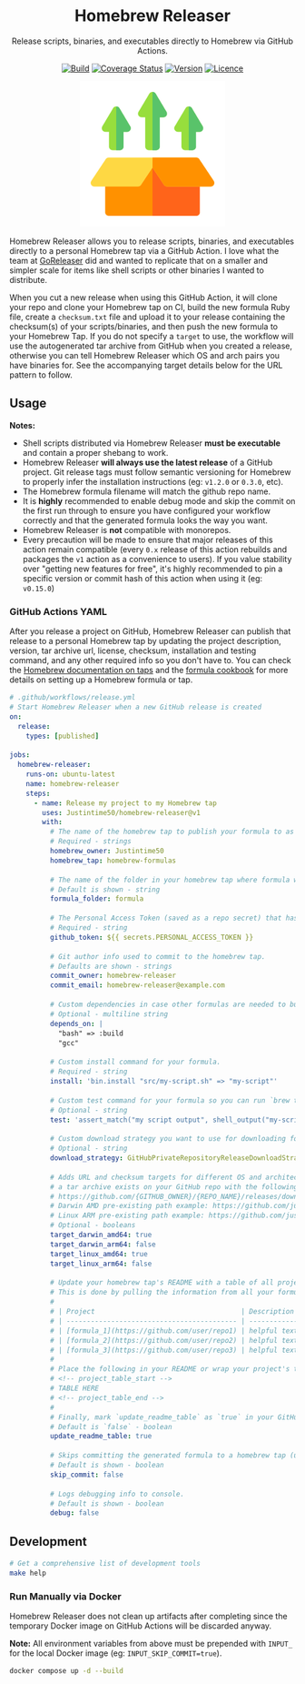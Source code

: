 <div align="center">

# Homebrew Releaser

Release scripts, binaries, and executables directly to Homebrew via GitHub Actions.

[![Build](https://github.com/Justintime50/homebrew-releaser/workflows/build/badge.svg)](https://github.com/Justintime50/homebrew-releaser/actions)
[![Coverage Status](https://coveralls.io/repos/github/Justintime50/homebrew-releaser/badge.svg?branch=main)](https://coveralls.io/github/Justintime50/homebrew-releaser?branch=main)
[![Version](https://img.shields.io/github/v/tag/justintime50/homebrew-releaser)](https://github.com/justintime50/homebrew-releaser/releases)
[![Licence](https://img.shields.io/github/license/Justintime50/homebrew-releaser)](LICENSE)

<img src="https://raw.githubusercontent.com/justintime50/assets/main/src/homebrew-releaser/showcase.png" alt="Showcase">

</div>

Homebrew Releaser allows you to release scripts, binaries, and executables directly to a personal Homebrew tap via a GitHub Action. I love what the team at [GoReleaser](https://github.com/goreleaser/goreleaser) did and wanted to replicate that on a smaller and simpler scale for items like shell scripts or other binaries I wanted to distribute.

When you cut a new release when using this GitHub Action, it will clone your repo and clone your Homebrew tap on CI, build the new formula Ruby file, create a `checksum.txt` file and upload it to your release containing the checksum(s) of your scripts/binaries, and then push the new formula to your Homebrew Tap. If you do not specify a `target` to use, the workflow will use the autogenerated tar archive from GitHub when you created a release, otherwise you can tell Homebrew Releaser which OS and arch pairs you have binaries for. See the accompanying target details below for the URL pattern to follow.

## Usage

**Notes:**

- Shell scripts distributed via Homebrew Releaser **must be executable** and contain a proper shebang to work.
- Homebrew Releaser **will always use the latest release** of a GitHub project. Git release tags must follow semantic versioning for Homebrew to properly infer the installation instructions (eg: `v1.2.0` or `0.3.0`, etc).
- The Homebrew formula filename will match the github repo name.
- It is **highly** recommended to enable debug mode and skip the commit on the first run through to ensure you have configured your workflow correctly and that the generated formula looks the way you want.
- Homebrew Releaser is **not** compatible with monorepos.
- Every precaution will be made to ensure that major releases of this action remain compatible (every `0.x` release of this action rebuilds and packages the `v1` action as a convenience to users). If you value stability over "getting new features for free", it's highly recommended to pin a specific version or commit hash of this action when using it (eg: `v0.15.0`)

### GitHub Actions YAML

After you release a project on GitHub, Homebrew Releaser can publish that release to a personal Homebrew tap by updating the project description, version, tar archive url, license, checksum, installation and testing command, and any other required info so you don't have to. You can check the [Homebrew documentation on taps](https://docs.brew.sh/How-to-Create-and-Maintain-a-Tap) and the [formula cookbook](https://docs.brew.sh/Formula-Cookbook) for more details on setting up a Homebrew formula or tap.

```yml
# .github/workflows/release.yml
# Start Homebrew Releaser when a new GitHub release is created
on:
  release:
    types: [published]

jobs:
  homebrew-releaser:
    runs-on: ubuntu-latest
    name: homebrew-releaser
    steps:
      - name: Release my project to my Homebrew tap
        uses: Justintime50/homebrew-releaser@v1
        with:
          # The name of the homebrew tap to publish your formula to as it appears on GitHub.
          # Required - strings
          homebrew_owner: Justintime50
          homebrew_tap: homebrew-formulas

          # The name of the folder in your homebrew tap where formula will be committed to.
          # Default is shown - string
          formula_folder: formula

          # The Personal Access Token (saved as a repo secret) that has `repo` permissions for the repo running the action AND Homebrew tap you want to release to.
          # Required - string
          github_token: ${{ secrets.PERSONAL_ACCESS_TOKEN }}

          # Git author info used to commit to the homebrew tap.
          # Defaults are shown - strings
          commit_owner: homebrew-releaser
          commit_email: homebrew-releaser@example.com

          # Custom dependencies in case other formulas are needed to build the current one.
          # Optional - multiline string
          depends_on: |
            "bash" => :build
            "gcc"

          # Custom install command for your formula.
          # Required - string
          install: 'bin.install "src/my-script.sh" => "my-script"'

          # Custom test command for your formula so you can run `brew test`.
          # Optional - string
          test: 'assert_match("my script output", shell_output("my-script-command"))'

          # Custom download strategy you want to use for downloading formula.
          # Optional - string
          download_strategy: GitHubPrivateRepositoryReleaseDownloadStrategy

          # Adds URL and checksum targets for different OS and architecture pairs. Using this option assumes 
          # a tar archive exists on your GitHub repo with the following URL pattern (this cannot be customized):
          # https://github.com/{GITHUB_OWNER}/{REPO_NAME}/releases/download/{TAG}/{REPO_NAME}-{VERSION}-{OPERATING_SYSTEM}-{ARCHITECTURE}.tar.gz'
          # Darwin AMD pre-existing path example: https://github.com/justintime50/myrepo/releases/download/v1.2.0/myrepo-1.2.0-darwin-amd64.tar.gz
          # Linux ARM pre-existing path example: https://github.com/justintime50/myrepo/releases/download/v1.2.0/myrepo-1.2.0-linux-arm64.tar.gz
          # Optional - booleans
          target_darwin_amd64: true
          target_darwin_arm64: false
          target_linux_amd64: true
          target_linux_arm64: false

          # Update your homebrew tap's README with a table of all projects in the tap.
          # This is done by pulling the information from all your formula.rb files - eg:
          #
          # | Project                                    | Description  | Install                  |
          # | ------------------------------------------ | ------------ | ------------------------ |
          # | [formula_1](https://github.com/user/repo1) | helpful text | `brew install formula_1` |
          # | [formula_2](https://github.com/user/repo2) | helpful text | `brew install formula_2` |
          # | [formula_3](https://github.com/user/repo3) | helpful text | `brew install formula_3` |
          #
          # Place the following in your README or wrap your project's table in these comment tags:
          # <!-- project_table_start -->
          # TABLE HERE
          # <!-- project_table_end -->
          #
          # Finally, mark `update_readme_table` as `true` in your GitHub Action config and we'll do the work of building a custom table for you.
          # Default is `false` - boolean
          update_readme_table: true

          # Skips committing the generated formula to a homebrew tap (useful for local testing).
          # Default is shown - boolean
          skip_commit: false

          # Logs debugging info to console.
          # Default is shown - boolean
          debug: false
```

## Development

```bash
# Get a comprehensive list of development tools
make help
```

### Run Manually via Docker

Homebrew Releaser does not clean up artifacts after completing since the temporary Docker image on GitHub Actions will be discarded anyway.

**Note:** All environment variables from above must be prepended with `INPUT_` for the local Docker image (eg: `INPUT_SKIP_COMMIT=true`).

```bash
docker compose up -d --build
```
